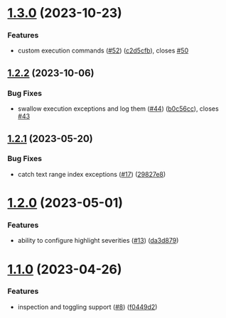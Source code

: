 # [1.3.0](https://github.com/benmelz/haml-lint-intellij-plugin/compare/v1.2.2...v1.3.0) (2023-10-23)


### Features

* custom execution commands ([#52](https://github.com/benmelz/haml-lint-intellij-plugin/issues/52)) ([c2d5cfb](https://github.com/benmelz/haml-lint-intellij-plugin/commit/c2d5cfb5059fab5ce49bfd20e80588626233c302)), closes [#50](https://github.com/benmelz/haml-lint-intellij-plugin/issues/50)

## [1.2.2](https://github.com/benmelz/haml-lint-intellij-plugin/compare/v1.2.1...v1.2.2) (2023-10-06)


### Bug Fixes

* swallow execution exceptions and log them ([#44](https://github.com/benmelz/haml-lint-intellij-plugin/issues/44)) ([b0c56cc](https://github.com/benmelz/haml-lint-intellij-plugin/commit/b0c56ccd7b23c30d539d5a50031ce445942a9417)), closes [#43](https://github.com/benmelz/haml-lint-intellij-plugin/issues/43)

## [1.2.1](https://github.com/benmelz/haml-lint-intellij-plugin/compare/v1.2.0...v1.2.1) (2023-05-20)


### Bug Fixes

* catch text range index exceptions ([#17](https://github.com/benmelz/haml-lint-intellij-plugin/issues/17)) ([29827e8](https://github.com/benmelz/haml-lint-intellij-plugin/commit/29827e87a77b43e9697a607d965abe9fa694d2a5))

# [1.2.0](https://github.com/benmelz/haml-lint-intellij-plugin/compare/v1.1.0...v1.2.0) (2023-05-01)


### Features

* ability to configure highlight severities ([#13](https://github.com/benmelz/haml-lint-intellij-plugin/issues/13)) ([da3d879](https://github.com/benmelz/haml-lint-intellij-plugin/commit/da3d879f4f118b3ea336808dd099f68853c421a8))

# [1.1.0](https://github.com/benmelz/haml-lint-intellij-plugin/compare/v1.0.0...v1.1.0) (2023-04-26)


### Features

* inspection and toggling support ([#8](https://github.com/benmelz/haml-lint-intellij-plugin/issues/8)) ([f0449d2](https://github.com/benmelz/haml-lint-intellij-plugin/commit/f0449d2e5ef459f31c5ff0ddd3f414efa1ddba28))
